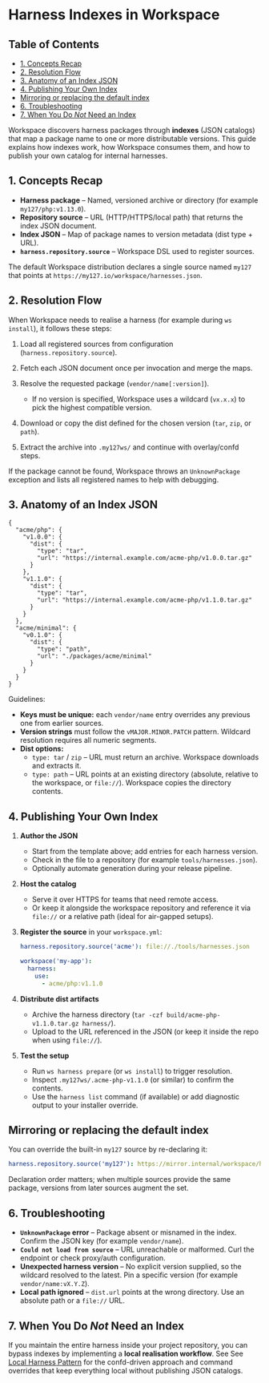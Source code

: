 # Harness Indexes in Workspace

<!-- TOC -->
## Table of Contents

- [1. Concepts Recap](#1-concepts-recap)
- [2. Resolution Flow](#2-resolution-flow)
- [3. Anatomy of an Index JSON](#3-anatomy-of-an-index-json)
- [4. Publishing Your Own Index](#4-publishing-your-own-index)
- [Mirroring or replacing the default index](#mirroring-or-replacing-the-default-index)
- [6. Troubleshooting](#6-troubleshooting)
- [7. When You Do *Not* Need an Index](#7-when-you-do-not-need-an-index)

<!-- /TOC -->
Workspace discovers harness packages through **indexes** (JSON catalogs) that
map a package name to one or more distributable versions. This guide explains
how indexes work, how Workspace consumes them, and how to publish your own
catalog for internal harnesses.

## 1. Concepts Recap

* **Harness package** – Named, versioned archive or directory (for example
  `my127/php:v1.13.0`).
* **Repository source** – URL (HTTP/HTTPS/local path) that returns the index
  JSON document.
* **Index JSON** – Map of package names to version metadata (dist type + URL).
* **`harness.repository.source`** – Workspace DSL used to register sources.

The default Workspace distribution declares a single source named `my127` that
points at `https://my127.io/workspace/harnesses.json`.

## 2. Resolution Flow

When Workspace needs to realise a harness (for example during `ws install`), it
follows these steps:

1. Load all registered sources from configuration (`harness.repository.source`).
1. Fetch each JSON document once per invocation and merge the maps.
1. Resolve the requested package (`vendor/name[:version]`).

   * If no version is specified, Workspace uses a wildcard (`vx.x.x`) to pick
    the highest compatible version.

1. Download or copy the dist defined for the chosen version (`tar`, `zip`, or
  `path`).
1. Extract the archive into `.my127ws/` and continue with overlay/confd steps.

If the package cannot be found, Workspace throws an `UnknownPackage` exception
and lists all registered names to help with debugging.

## 3. Anatomy of an Index JSON

```jsonc
{
  "acme/php": {
    "v1.0.0": {
      "dist": {
        "type": "tar",
        "url": "https://internal.example.com/acme-php/v1.0.0.tar.gz"
      }
    },
    "v1.1.0": {
      "dist": {
        "type": "tar",
        "url": "https://internal.example.com/acme-php/v1.1.0.tar.gz"
      }
    }
  },
  "acme/minimal": {
    "v0.1.0": {
      "dist": {
        "type": "path",
        "url": "./packages/acme/minimal"
      }
    }
  }
}
```

Guidelines:

* **Keys must be unique:** each `vendor/name` entry overrides any previous one
  from earlier sources.
* **Version strings** must follow the `vMAJOR.MINOR.PATCH` pattern. Wildcard
  resolution requires all numeric segments.
* **Dist options:**
  * `type: tar` / `zip` – URL must return an archive. Workspace downloads and
    extracts it.
  * `type: path` – URL points at an existing directory (absolute, relative to
    the workspace, or `file://`). Workspace copies the directory contents.

## 4. Publishing Your Own Index

1. **Author the JSON**

    * Start from the template above; add entries for each harness version.
    * Check in the file to a repository (for example `tools/harnesses.json`).
    * Optionally automate generation during your release pipeline.

1. **Host the catalog**

    * Serve it over HTTPS for teams that need remote access.
    * Or keep it alongside the workspace repository and reference it via
      `file://` or a relative path (ideal for air-gapped setups).

1. **Register the source** in your `workspace.yml`:

   ```yaml
   harness.repository.source('acme'): file://./tools/harnesses.json

   workspace('my-app'):
     harness:
       use:
         - acme/php:v1.1.0
   ```

1. **Distribute dist artifacts**

    * Archive the harness directory (`tar -czf build/acme-php-v1.1.0.tar.gz harness/`).
    * Upload to the URL referenced in the JSON (or keep it inside the repo when
      using `file://`).

1. **Test the setup**

    * Run `ws harness prepare` (or `ws install`) to trigger resolution.
    * Inspect `.my127ws/.acme-php-v1.1.0` (or similar) to confirm the contents.
    * Use the `harness list` command (if available) or add diagnostic output to
      your installer override.

## Mirroring or replacing the default index

You can override the built-in `my127` source by re-declaring it:

```yaml
harness.repository.source('my127'): https://mirror.internal/workspace/harnesses.json
```

Declaration order matters; when multiple sources provide the same package,
versions from later sources augment the set.

## 6. Troubleshooting

* **`UnknownPackage` error** – Package absent or misnamed in the index.
  Confirm the JSON key (for example `vendor/name`).
* **`Could not load from source`** – URL unreachable or malformed. Curl the
  endpoint or check proxy/auth configuration.
* **Unexpected harness version** – No explicit version supplied, so the
  wildcard resolved to the latest. Pin a specific version (for example
  `vendor/name:vX.Y.Z`).
* **Local path ignored** – `dist.url` points at the wrong directory. Use an
  absolute path or a `file://` URL.

## 7. When You Do *Not* Need an Index

If you maintain the entire harness inside your project repository, you can
bypass indexes by implementing a **local realisation workflow**. See
See [Local Harness Pattern](../guides/local-harness.md) for the confd-driven approach
and command overrides that keep everything local without publishing JSON
catalogs.

